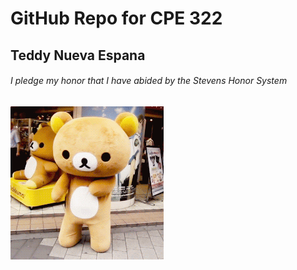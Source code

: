 # GitHub Repo for CPE 322
## Teddy Nueva Espana
###### *I pledge my honor that I have abided by the Stevens Honor System*

![](https://github.com/tnuevaes/CPE322_S23/blob/main/assets/kkuma.gif)
